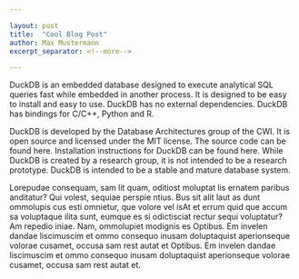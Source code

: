```yaml
---

layout: post  
title:  "Cool Blog Post"  
author: Max Mustermann  
excerpt_separator: <!--more-->

---
```


DuckDB is an embedded database designed to execute analytical SQL queries fast while embedded in another process. It is designed to be easy to install and easy to use. DuckDB has no external dependencies. DuckDB has bindings for C/C++, Python and R.

DuckDB is developed by the Database Architectures group of the CWI. It is open source and licensed under the MIT license. The source code can be found here. Installation instructions for DuckDB can be found here.
While DuckDB is created by a research group, it is not intended to be a research prototype. DuckDB is intended to be a stable and mature database system.

<!--more-->
Lorepudae consequam, sam lit quam, oditiost moluptat lis ernatem paribus anditatur? Qui volest, sequiae perspie ntius.
Bus sit alit laut as dunt ommolupis cus esti omnietur, que volore vel isAt et errum quid que accum sa voluptaque ilita sunt, eumque es si odictisciat rectur sequi voluptatur? Am repedio iniae. Nam, ommolupiet modignis es
Optibus. Em invelen dandae liscimuscim et ommo consequo inusam doluptaquist aperionseque volorae cusamet, occusa sam rest autat et Optibus. Em invelen dandae liscimuscim et ommo consequo inusam doluptaquist aperionseque volorae cusamet, occusa sam rest autat et.